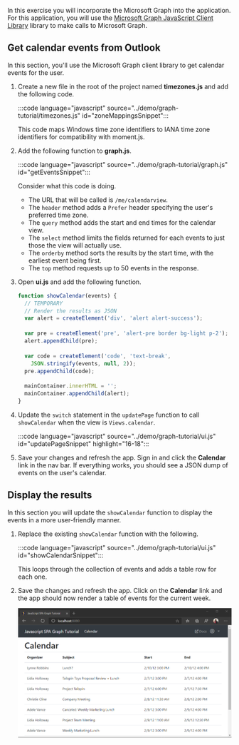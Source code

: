 <!-- markdownlint-disable MD002 MD041 -->

In this exercise you will incorporate the Microsoft Graph into the application. For this application, you will use the [Microsoft Graph JavaScript Client Library](https://github.com/microsoftgraph/msgraph-sdk-javascript) library to make calls to Microsoft Graph.

## Get calendar events from Outlook

In this section, you'll use the Microsoft Graph client library to get calendar events for the user.

1. Create a new file in the root of the project named **timezones.js** and add the following code.

    :::code language="javascript" source="../demo/graph-tutorial/timezones.js" id="zoneMappingsSnippet":::

    This code maps Windows time zone identifiers to IANA time zone identifiers for compatibility with moment.js.

1. Add the following function to **graph.js**.

    :::code language="javascript" source="../demo/graph-tutorial/graph.js" id="getEventsSnippet":::

    Consider what this code is doing.

    - The URL that will be called is `/me/calendarview`.
    - The `header` method adds a `Prefer` header specifying the user's preferred time zone.
    - The `query` method adds the start and end times for the calendar view.
    - The `select` method limits the fields returned for each events to just those the view will actually use.
    - The `orderby` method sorts the results by the start time, with the earliest event being first.
    - The `top` method requests up to 50 events in the response.

1. Open **ui.js** and add the following function.

    ```javascript
    function showCalendar(events) {
      // TEMPORARY
      // Render the results as JSON
      var alert = createElement('div', 'alert alert-success');

      var pre = createElement('pre', 'alert-pre border bg-light p-2');
      alert.appendChild(pre);

      var code = createElement('code', 'text-break',
        JSON.stringify(events, null, 2));
      pre.appendChild(code);

      mainContainer.innerHTML = '';
      mainContainer.appendChild(alert);
    }
    ```

1. Update the `switch` statement in the `updatePage` function to call `showCalendar` when the view is `Views.calendar`.

    :::code language="javascript" source="../demo/graph-tutorial/ui.js" id="updatePageSnippet" highlight="16-18":::

1. Save your changes and refresh the app. Sign in and click the **Calendar** link in the nav bar. If everything works, you should see a JSON dump of events on the user's calendar.

## Display the results

In this section you will update the `showCalendar` function to display the events in a more user-friendly manner.

1. Replace the existing `showCalendar` function with the following.

    :::code language="javascript" source="../demo/graph-tutorial/ui.js" id="showCalendarSnippet":::

    This loops through the collection of events and adds a table row for each one.

1. Save the changes and refresh the app. Click on the **Calendar** link and the app should now render a table of events for the current week.

    ![A screenshot of the table of events](./images/calendar-list.png)

